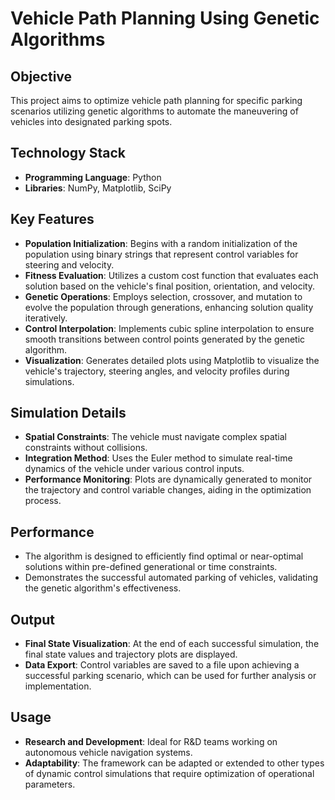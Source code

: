 # Vehicle Path Planning Using Genetic Algorithms

## Objective
This project aims to optimize vehicle path planning for specific parking scenarios utilizing genetic algorithms to automate the maneuvering of vehicles into designated parking spots.

## Technology Stack
- **Programming Language**: Python
- **Libraries**: NumPy, Matplotlib, SciPy

## Key Features
- **Population Initialization**: Begins with a random initialization of the population using binary strings that represent control variables for steering and velocity.
- **Fitness Evaluation**: Utilizes a custom cost function that evaluates each solution based on the vehicle's final position, orientation, and velocity.
- **Genetic Operations**: Employs selection, crossover, and mutation to evolve the population through generations, enhancing solution quality iteratively.
- **Control Interpolation**: Implements cubic spline interpolation to ensure smooth transitions between control points generated by the genetic algorithm.
- **Visualization**: Generates detailed plots using Matplotlib to visualize the vehicle's trajectory, steering angles, and velocity profiles during simulations.

## Simulation Details
- **Spatial Constraints**: The vehicle must navigate complex spatial constraints without collisions.
- **Integration Method**: Uses the Euler method to simulate real-time dynamics of the vehicle under various control inputs.
- **Performance Monitoring**: Plots are dynamically generated to monitor the trajectory and control variable changes, aiding in the optimization process.

## Performance
- The algorithm is designed to efficiently find optimal or near-optimal solutions within pre-defined generational or time constraints.
- Demonstrates the successful automated parking of vehicles, validating the genetic algorithm's effectiveness.

## Output
- **Final State Visualization**: At the end of each successful simulation, the final state values and trajectory plots are displayed.
- **Data Export**: Control variables are saved to a file upon achieving a successful parking scenario, which can be used for further analysis or implementation.

## Usage
- **Research and Development**: Ideal for R&D teams working on autonomous vehicle navigation systems.
- **Adaptability**: The framework can be adapted or extended to other types of dynamic control simulations that require optimization of operational parameters.

